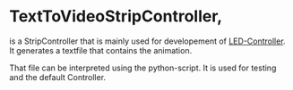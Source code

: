 # TextToVideoStripController,

is a StripController that is mainly used for developement of [LED-Controller](https://github.com/led-controller/LEDController). It generates a textfile that contains the animation.

That file can be interpreted using the python-script. It is used for testing and the default Controller.